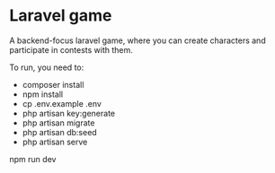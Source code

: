 # Laravel game

A backend-focus laravel game, where you can create characters and participate in contests with them.

To run, you need to:
<ul>
    <li>
        composer install
    </li>
    <li>
        npm install
    </li>
    <li>
        cp .env.example .env
    </li>
    <li>
        php artisan key:generate
    </li>
    <li>
        php artisan migrate
    </li>
    <li>
        php artisan db:seed
    </li>
    <li>
        php artisan serve
    </li>
</ul>








npm run dev


